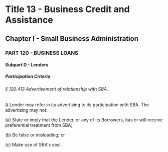 
# Title 13 - Business Credit and Assistance
## Chapter I - Small Business Administration
### PART 120 - BUSINESS LOANS
#### Subpart D - Lenders
##### Participation Criteria
###### § 120.413 Advertisement of relationship with SBA.

A Lender may refer in its advertising to its participation with SBA. The advertising may not:

(a) State or imply that the Lender, or any of its Borrowers, has or will receive preferential treatment from SBA;

(b) Be false or misleading; or

(c) Make use of SBA's seal.
